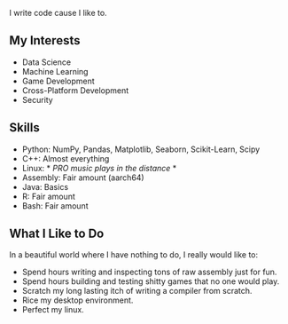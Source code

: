 I write code cause I like to.

## **My Interests**

- Data Science
- Machine Learning
- Game Development
- Cross-Platform Development
- Security

## **Skills**

- Python: NumPy, Pandas, Matplotlib, Seaborn, Scikit-Learn, Scipy
- C++: Almost everything
- Linux: * *PRO music plays in the distance* *
- Assembly: Fair amount (aarch64)
- Java: Basics
- R: Fair amount
- Bash: Fair amount

## **What I Like to Do**

In a beautiful world where I have nothing to do, I really would like to:

- Spend hours writing and inspecting tons of raw assembly just for fun.
- Spend hours building and testing shitty games that no one would play.
- Scratch my long lasting itch of writing a compiler from scratch.
- Rice my desktop environment.
- Perfect my linux.
